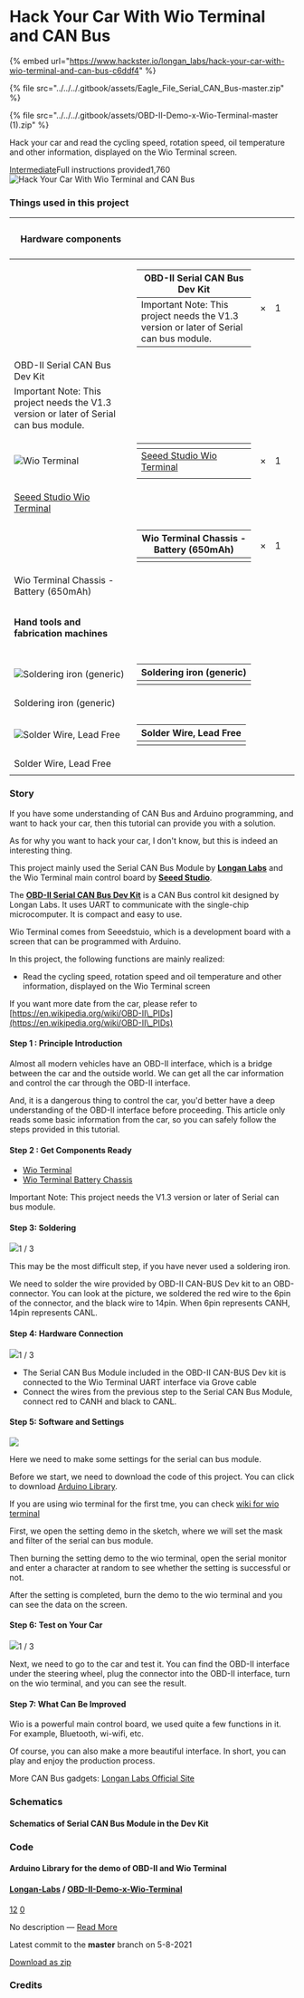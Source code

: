 # Hack Your Car With Wio Terminal and CAN Bus

{% embed url="https://www.hackster.io/longan_labs/hack-your-car-with-wio-terminal-and-can-bus-c6ddf4" %}

{% file src="../../../.gitbook/assets/Eagle_File_Serial_CAN_Bus-master.zip" %}

{% file src="../../../.gitbook/assets/OBD-II-Demo-x-Wio-Terminal-master (1).zip" %}

Hack your car and read the cycling speed, rotation speed, oil temperature and other information, displayed on the Wio Terminal screen.

[Intermediate](https://www.hackster.io/projects?difficulty=intermediate)Full instructions provided1,760![Hack Your Car With Wio Terminal and CAN Bus](https://hackster.imgix.net/uploads/attachments/1279245/\_NWDIaPWC5C.blob?auto=compress%2Cformat\&w=900\&h=675\&fit=min)

### Things used in this project

| <h4>Hardware components</h4>                                                                                                                                           |                                                                                                                                                                                                                                      |   |   |   |
| ---------------------------------------------------------------------------------------------------------------------------------------------------------------------- | ------------------------------------------------------------------------------------------------------------------------------------------------------------------------------------------------------------------------------------ | - | - | - |
|                                                                                                                                                                        | <table><thead><tr><th>OBD-II Serial CAN Bus Dev Kit</th></tr></thead><tbody><tr><td>Important Note: This project needs the V1.3 version or later of Serial can bus module.</td></tr></tbody></table>                                 | × | 1 |   |
| OBD-II Serial CAN Bus Dev Kit                                                                                                                                          |                                                                                                                                                                                                                                      |   |   |   |
| Important Note: This project needs the V1.3 version or later of Serial can bus module.                                                                                 |                                                                                                                                                                                                                                      |   |   |   |
| ![Wio Terminal](https://hackster.imgix.net/uploads/attachments/1336801/2021-08-17\_11\_13\_45\_iktDtmkGww.png?auto=compress%2Cformat\&w=48\&h=48\&fit=fill\&bg=ffffff) | <table data-header-hidden><thead><tr><th></th></tr></thead><tbody><tr><td><a href="https://www.hackster.io/seeed/products/wio-terminal?ref=project-c6ddf4">Seeed Studio Wio Terminal</a></td></tr><tr><td></td></tr></tbody></table> | × | 1 |   |
| [Seeed Studio Wio Terminal](https://www.hackster.io/seeed/products/wio-terminal?ref=project-c6ddf4)                                                                    |                                                                                                                                                                                                                                      |   |   |   |
|                                                                                                                                                                        |                                                                                                                                                                                                                                      |   |   |   |
|                                                                                                                                                                        | <table><thead><tr><th>Wio Terminal Chassis - Battery (650mAh)</th></tr></thead><tbody><tr><td></td></tr></tbody></table>                                                                                                             | × | 1 |   |
| Wio Terminal Chassis - Battery (650mAh)                                                                                                                                |                                                                                                                                                                                                                                      |   |   |   |
|                                                                                                                                                                        |                                                                                                                                                                                                                                      |   |   |   |
| <h4>Hand tools and fabrication machines</h4>                                                                                                                           |                                                                                                                                                                                                                                      |   |   |   |
| ![Soldering iron (generic)](https://hackster.imgix.net/uploads/image/file/79853/09507-01.jpg?auto=compress%2Cformat\&w=48\&h=48\&fit=fill\&bg=ffffff)                  | <table><thead><tr><th>Soldering iron (generic)</th></tr></thead><tbody><tr><td></td></tr></tbody></table>                                                                                                                            |   |   |   |
| Soldering iron (generic)                                                                                                                                               |                                                                                                                                                                                                                                      |   |   |   |
|                                                                                                                                                                        |                                                                                                                                                                                                                                      |   |   |   |
| ![Solder Wire, Lead Free](https://hackster.imgix.net/uploads/attachments/842592/4966285.jpg?auto=compress%2Cformat\&w=48\&h=48\&fit=fill\&bg=ffffff)                   | <table><thead><tr><th>Solder Wire, Lead Free</th></tr></thead><tbody><tr><td></td></tr></tbody></table>                                                                                                                              |   |   |   |
| Solder Wire, Lead Free                                                                                                                                                 |                                                                                                                                                                                                                                      |   |   |   |
|                                                                                                                                                                        |                                                                                                                                                                                                                                      |   |   |   |

### Story

If you have some understanding of CAN Bus and Arduino programming, and want to hack your car, then this tutorial can provide you with a solution.

As for why you want to hack your car, I don't know, but this is indeed an interesting thing.

This project mainly used the Serial CAN Bus Module by [**Longan Labs**](https://www.longan-labs.cc/) and the Wio Terminal main control board by [**Seeed Studio**](https://www.seeedstudio.com/).

The [**OBD-II Serial CAN Bus Dev Kit**](https://www.longan-labs.cc/1030002.html) is a CAN Bus control kit designed by Longan Labs. It uses UART to communicate with the single-chip microcomputer. It is compact and easy to use.

Wio Terminal comes from Seeedstuio, which is a development board with a screen that can be programmed with Arduino.

In this project, the following functions are mainly realized:

* Read the cycling speed, rotation speed and oil temperature and other information, displayed on the Wio Terminal screen

If you want more date from the car, please refer to [https://en.wikipedia.org/wiki/OBD-II\_PIDs](https://en.wikipedia.org/wiki/OBD-II\_PIDs)

#### Step 1 : Principle Introduction <a href="#toc-step-1---principle-introduction-0" id="toc-step-1---principle-introduction-0"></a>

Almost all modern vehicles have an OBD-II interface, which is a bridge between the car and the outside world. We can get all the car information and control the car through the OBD-II interface.

And, it is a dangerous thing to control the car, you'd better have a deep understanding of the OBD-II interface before proceeding. This article only reads some basic information from the car, so you can safely follow the steps provided in this tutorial.

#### Step 2 : Get Components Ready <a href="#toc-step-2---get-components-ready-1" id="toc-step-2---get-components-ready-1"></a>

* [Wio Terminal](https://www.seeedstudio.com/Wio-Terminal-p-4509.html)
* [Wio Terminal Battery Chassis](https://www.seeedstudio.com/Wio-Terminal-p-4509.html)

Important Note: This project needs the V1.3 version or later of Serial can bus module.

#### Step 3: Soldering <a href="#toc-step-3--soldering-2" id="toc-step-3--soldering-2"></a>

![](https://hackster.imgix.net/uploads/attachments/1279335/fvqepwkkf73rjkw\_DYpbJIIcr0.jpeg?auto=compress%2Cformat\&w=740\&h=555\&fit=max)1 / 3

This may be the most difficult step, if you have never used a soldering iron.

We need to solder the wire provided by OBD-II CAN-BUS Dev kit to an OBD-connector. You can look at the picture, we soldered the red wire to the 6pin of the connector, and the black wire to 14pin. When 6pin represents CANH, 14pin represents CANL.

#### Step 4: Hardware Connection <a href="#toc-step-4--hardware-connection-3" id="toc-step-4--hardware-connection-3"></a>

![](https://hackster.imgix.net/uploads/attachments/1279332/f0kdo3ekf73rjl0\_3rwwb4nFw5.jpeg?auto=compress%2Cformat\&w=740\&h=555\&fit=max)1 / 3

* The Serial CAN Bus Module included in the OBD-II CAN-BUS Dev kit is connected to the Wio Terminal UART interface via Grove cable
* Connect the wires from the previous step to the Serial CAN Bus Module, connect red to CANH and black to CANL.

#### Step 5: Software and Settings <a href="#toc-step-5--software-and-settings-4" id="toc-step-5--software-and-settings-4"></a>

![](https://hackster.imgix.net/uploads/attachments/1279338/f07c1gtkf73rjpd\_fXt2lSOIWu.jpeg?auto=compress%2Cformat\&w=740\&h=555\&fit=max)

Here we need to make some settings for the serial can bus module.

Before we start, we need to download the code of this project. You can click to download [Arduino Library](https://github.com/Longan-Labs/OBD-II-Demo-x-Wio-Terminal).

If you are using wio terminal for the first tme, you can check [wiki for wio terminal](https://wiki.seeedstudio.com/Wio-Terminal-Getting-Started/)

First, we open the setting demo in the sketch, where we will set the mask and filter of the serial can bus module.

Then burning the setting demo to the wio terminal, open the serial monitor and enter a character at random to see whether the setting is successful or not.

After the setting is completed, burn the demo to the wio terminal and you can see the data on the screen.

#### Step 6: Test on Your Car <a href="#toc-step-6--test-on-your-car-5" id="toc-step-6--test-on-your-car-5"></a>

![](https://hackster.imgix.net/uploads/attachments/1279339/f2t1gtqkf73rlm1\_57AaNjZTLs.jpeg?auto=compress%2Cformat\&w=740\&h=555\&fit=max)1 / 3

Next, we need to go to the car and test it. You can find the OBD-II interface under the steering wheel, plug the connector into the OBD-II interface, turn on the wio terminal, and you can see the result.

#### Step 7: What Can Be Improved <a href="#toc-step-7--what-can-be-improved-6" id="toc-step-7--what-can-be-improved-6"></a>

Wio is a powerful main control board, we used quite a few functions in it. For example, Bluetooth, wi-wifi, etc.

Of course, you can also make a more beautiful interface. In short, you can play and enjoy the production process.

More CAN Bus gadgets: [Longan Labs Official Site](https://www.longan-labs.cc/)

### Schematics

#### Schematics of Serial CAN Bus Module in the Dev Kit



### Code

#### Arduino Library for the demo of OBD-II and Wio Terminal



#### [Longan-Labs](https://github.com/Longan-Labs) / [OBD-II-Demo-x-Wio-Terminal](https://github.com/Longan-Labs/OBD-II-Demo-x-Wio-Terminal)

[12](https://github.com/Longan-Labs/OBD-II-Demo-x-Wio-Terminal/watchers) [0](https://github.com/Longan-Labs/OBD-II-Demo-x-Wio-Terminal/forks)

No description — [Read More](https://github.com/Longan-Labs/OBD-II-Demo-x-Wio-Terminal#readme)

Latest commit to the **master** branch on 5-8-2021

[Download as zip](https://github.com/Longan-Labs/OBD-II-Demo-x-Wio-Terminal/archive/master.zip)

### Credits

